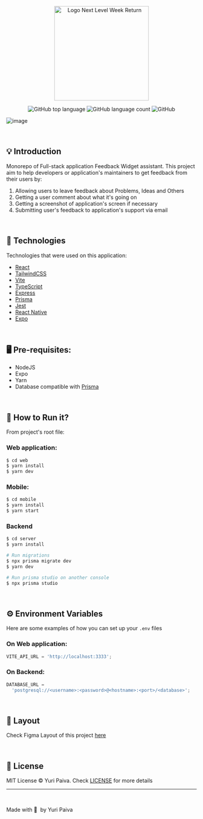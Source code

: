 <p align="center">
   <img src="https://user-images.githubusercontent.com/71537090/167278902-b564cc78-d48d-44e6-b4ff-120e00406ddb.png" alt="Logo Next Level Week Return" width="250px"/>
</p>

<p align="center">
  <img alt="GitHub top language" src="https://img.shields.io/github/languages/top/yuriqpaiva/feedget?color=blueviolet">

  <img alt="GitHub language count" src="https://img.shields.io/github/languages/count/yuriqpaiva/feedget?color=blueviolet">

  <img alt="GitHub" src="https://img.shields.io/github/license/yuriqpaiva/feedget?color=blueviolet">
</p>

![image](https://user-images.githubusercontent.com/71537090/167278997-56d6c6a9-e477-4910-b512-23feb2fff54f.png)

<br>

## 💡 Introduction

Monorepo of Full-stack application Feedback Widget assistant.
This project aim to help developers or application's maintainers to get feedback from their users by:
1. Allowing users to leave feedback about Problems, Ideas and Others
2. Getting a user comment about what it's going on
3. Getting a screenshot of application's screen if necessary
4. Submitting user's feedback to application's support via email

<br>

## 🧪 Technologies

Technologies that were used on this application:

- [React](https://reactjs.org)
- [TailwindCSS](https://tailwindcss.com)
- [Vite](https://vitejs.dev)
- [TypeScript](https://www.typescriptlang.org)
- [Express](https://expressjs.com/pt-br)
- [Prisma](https://www.prisma.io)
- [Jest](https://jestjs.io)
- [React Native](https://reactnative.dev/)
- [Expo](https://expo.dev/)

<br>

## 🖥 Pre-requisites:

- NodeJS
- Expo
- Yarn
- Database compatible with [Prisma](https://www.prisma.io)

<br/>

## 🚀 How to Run it?

From project's root file:

### Web application:

```sh
$ cd web
$ yarn install
$ yarn dev
```

### Mobile:

```sh
$ cd mobile
$ yarn install
$ yarn start
```

### Backend

```sh
$ cd server
$ yarn install

# Run migrations
$ npx prisma migrate dev
$ yarn dev

# Run prisma studio on another console
$ npx prisma studio
```

<br/>

## ⚙️ Environment Variables

Here are some examples of how you can set up your `.env` files

### On Web application:

```js
VITE_API_URL = 'http://localhost:3333';
```

### On Backend:

```js
DATABASE_URL =
  'postgresql://<username>:<password>@<hostname>:<port>/<database>';
```

<br>

## 🔖 Layout

Check Figma Layout of this project [here](https://www.figma.com/community/file/1102912516166573468/Feedback-Widget)

<br>

## 📝 License

MIT License © Yuri Paiva. Check [LICENSE](LICENSE.md) for more details

---

<br>

Made with 💜 &nbsp;by Yuri Paiva
